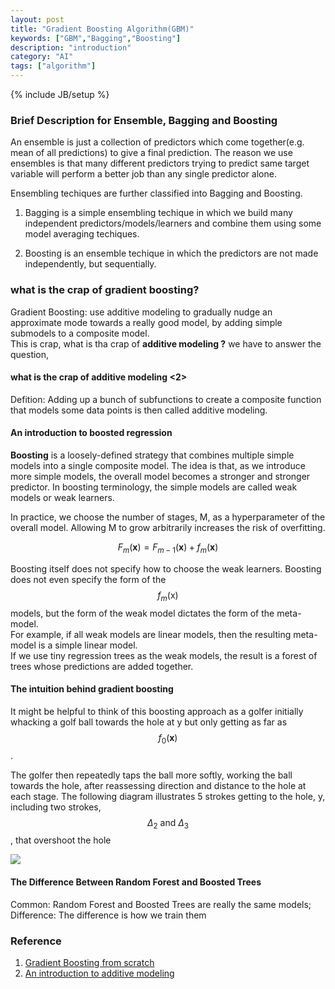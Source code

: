 ```yaml
---
layout: post
title: "Gradient Boosting Algorithm(GBM)"
keywords: ["GBM","Bagging","Boosting"]
description: "introduction"
category: "AI"
tags: ["algorithm"]
---
```

{% include JB/setup %}


### Brief Description for Ensemble, Bagging and Boosting

An ensemble is just a collection of predictors which come together(e.g. mean of all predictions)
to give a final prediction. The reason we use ensembles is that many different predictors trying to
predict same target variable will perform a better job than any single predictor alone. <br />

Ensembling techiques are further classified into Bagging and Boosting.

1. Bagging is a simple ensembling techique in which we build many independent predictors/models/learners
and combine them using some model averaging techiques.

2. Boosting is an ensemble techique in which the predictors are not made independently, but sequentially.


### what is the crap of gradient boosting?

Gradient Boosting: use additive modeling to gradually nudge an approximate mode towards a really good model,
by adding simple submodels to a composite model. <br />
This is crap, what is tha crap of **additive modeling ?**
we have to answer the question,

#### what is the crap of additive modeling <2>

Defition: Adding up a bunch of subfunctions to create a composite function that models some data points 
is then called additive modeling.

#### An introduction to boosted regression

**Boosting** is a loosely-defined strategy that combines multiple simple models into a single composite model.
The idea is that, as we introduce more simple models, the overall model becomes a stronger and stronger predictor.
In boosting terminology, the simple models are called weak models or weak learners. <br />

In practice, we choose the number of stages, M, as a hyperparameter of the overall model. Allowing M to grow arbitrarily
increases the risk of overfitting.

$$
F_{m}(\mathbf{x})=F_{m-1}(\mathbf{x})+f_{m}(\mathbf{x})
$$

Boosting itself does not specify how to choose the weak learners. Boosting does not even specify the form of the 
$$
f_{m}(\mathrm{x})
$$ models, but the form of the weak model dictates the form of the meta-model. <br />
For example, if all weak models are linear models, then the resulting meta-model is a simple linear model. <br />
If we use tiny regression trees  as the weak models, the result is a forest of trees whose predictions are added together.

#### The intuition behind gradient boosting
It might be helpful to think of this boosting approach as a golfer initially whacking a golf ball towards the hole at y
but only getting as far as $$
f_{0}(\mathbf{x})
$$. 

The golfer then repeatedly taps the ball more softly, working the ball towards the hole, after reassessing direction and distance
to the hole at each stage. The following diagram illustrates 5 strokes getting to the hole, y, including two strokes,
$$
\Delta_{2} \text { and } \Delta_{3}
$$, that overshoot the hole

<img src="{{IMAGE_PATH}}/GBM-golfer.png" height="" width="" />


#### The Difference Between Random Forest and Boosted Trees
Common: Random Forest and Boosted Trees are really the same models;
Difference: The difference is how we train them


### Reference

1. [Gradient Boosting from scratch](https://medium.com/mlreview/gradient-boosting-from-scratch-1e317ae4587d)
2. [An introduction to additive modeling](https://explained.ai/gradient-boosting/L2-loss.html)
